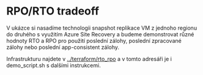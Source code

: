 # RPO/RTO tradeoff
V ukázce si nasadíme technologii snapshot replikace VM z jednoho regionu do druhého s využitím Azure Site Recovery a budeme demonstrovat různé hodnoty RTO a RPO pro použití poslední zálohy, poslední zpracované zálohy nebo poslední app-consistent zálohy.

Infrastrukturu najdete v [../terraform/rto_rpo](../terraform/rto_rpo) a v tomto adresáři je i demo_script.sh s dalšími instrukcemi.